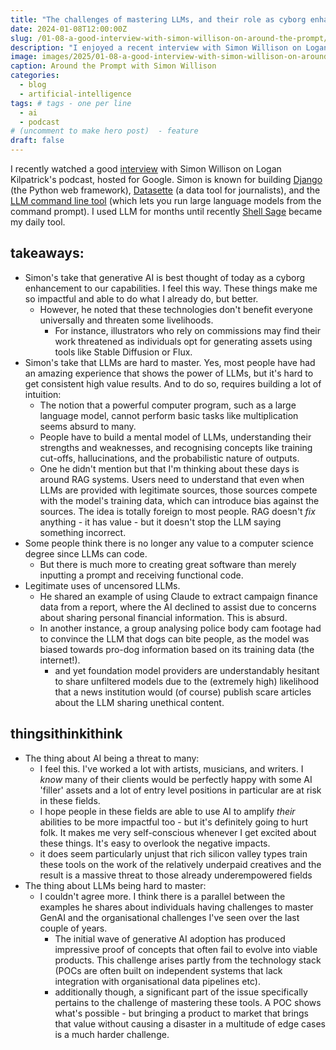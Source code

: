 ```yaml
---
title: "The challenges of mastering LLMs, and their role as cyborg enhancement"
date: 2024-01-08T12:00:00Z
slug: /01-08-a-good-interview-with-simon-willison-on-around-the-prompt/
description: "I enjoyed a recent interview with Simon Willison on Logan Kilpatrick's Google podcast. Topics covered: AI as a 'cyborg enhancement', the non-intuitive challenges of mastering LLM use, and the legitimate need for uncensored language models in fields like journalism."
image: images/2025/01-08-a-good-interview-with-simon-willison-on-around-the-prompt.png
caption: Around the Prompt with Simon Willison
categories:
  - blog
  - artificial-intelligence
tags: # tags - one per line
  - ai
  - podcast 
# (uncomment to make hero post)  - feature
draft: false
---
```


I recently watched a good [interview](https://www.youtube.com/watch?v=rLcKbvmegag) with Simon Willison on Logan Kilpatrick's podcast, hosted for Google. Simon is known for building [Django](https://www.djangoproject.com/) (the Python web framework), [Datasette](https://datasette.io/) (a data tool for journalists), and the [LLM command line tool](https://github.com/simonw/llm) (which lets you run large language models from the command prompt). I used LLM for months until recently [Shell Sage](https://www.answer.ai/posts/2024-12-05-introducing-shell-sage.html) became my daily tool.


## takeaways:

- Simon's take that generative AI is best thought of today as a cyborg enhancement to our capabilities. I feel this way. These things make me so impactful and able to do what I already do, but better.  
  - However, he noted that these technologies don't benefit everyone universally and threaten some  livelihoods. 
    - For instance, illustrators who rely on commissions may find their work threatened as individuals opt for generating assets using tools like Stable Diffusion or Flux.
- Simon's take that LLMs are hard to master. Yes, most people have had an amazing experience that shows the power of LLMs, but it's hard to get consistent high value results. And to do so, requires building a lot of intuition:
  -  The notion that a powerful computer program, such as a large language model, cannot perform basic tasks like multiplication seems absurd to many. 
  -  People have to build a mental model of LLMs, understanding their strengths and weaknesses, and recognising concepts like training cut-offs, hallucinations, and the probabilistic nature of outputs.
  -  One he didn't mention but that I'm thinking about these days is around RAG systems. Users need to understand that even when LLMs are provided with legitimate sources, those sources compete with the model's training data, which can introduce bias against the sources.  The idea is totally foreign to most people. RAG doesn't *fix* anything - it has value - but it doesn't stop the LLM saying something incorrect.
-  Some people think there is no longer any value to a computer science degree since LLMs can code.    
    - But there is much more to creating great software than merely inputting a prompt and receiving functional code.
- Legitimate uses of uncensored LLMs. 
  - He shared an example of using Claude to extract campaign finance data from a report, where the AI declined to assist due to concerns about sharing personal financial information. This is absurd. 
  - In another instance, a group analysing police body cam footage had to convince the LLM that dogs can bite people, as the model was biased towards pro-dog information based on its training data (the internet!). 
    - and yet foundation model providers are understandably hesitant to share unfiltered models due to the (extremely high) likelihood that a news institution would (of course) publish scare articles about the LLM sharing unethical content.
    

## thingsithinkithink

- The thing about AI being a threat to many:
  - I feel this.  I've worked a lot with artists, musicians, and writers.  I *know* many of their clients would be perfectly happy with some AI 'filler' assets and a lot of entry level positions in particular are at risk in these fields.
  - I hope people in these fields are able to use AI to amplify *their* abilities to be more impactful too - but it's definitely going to hurt folk.  It makes me very self-conscious whenever I get excited about these things.  It's easy to overlook the negative impacts.
  - it does seem particularly unjust that rich silicon valley types train these tools on the work of the relatively underpaid creatives and the result is a massive threat to those already underempowered fields
- The thing about LLMs being hard to master:
  - I couldn't agree more.  I think there is a parallel between the examples he shares about individuals having challenges to master GenAI and the organisational challenges I've seen over the last couple of years.
    - The initial wave of generative AI adoption has produced impressive proof of concepts that often fail to evolve into viable products. This challenge arises partly from the technology stack (POCs are often built on independent systems that lack integration with organisational data pipelines etc). 
    - additionally though, a significant part of the issue specifically pertains to the challenge of mastering these tools.  A POC shows what's possible - but bringing a product to market that brings that value without causing a disaster in a multitude of edge cases is a much harder challenge.
      

